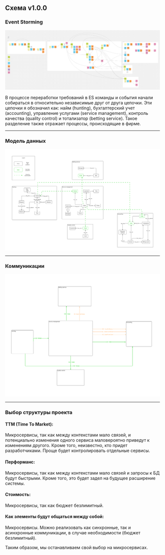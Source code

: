 ## Схема v1.0.0
### Event Storming

![Event Storming](https://raw.githubusercontent.com/OkinawaNet/MCF/main/images/hw_1/ES.png)

В процессе переработки требований в ES команды и события начали собираться в относительно независимые друг от друга цепочки. Эти цепочки я обозначил как: найм (hunting), бухгалтерский учет (accounting), управление услугами (service management), контроль качества (quality control) и тотализатор (betting service). Такое разделение также отражает процессы, происходящие в фирме.

***

### Модель данных
![Data Model](images/hw_1/DM.png)

***

### Коммуникации 
![Communications](images/hw_1/Communications.png)

***

### Выбор структуры проекта 

#### TTM (Time To Market):
Микросервисы, так как между контекстами мало связей, и потенциально изменения одного сервиса маловероятно приведут к изменениям другого. Кроме того, неизвестно, кто придет разработчиками. Проще будет контролировать отдельные сервисы.

#### Перформанс:
Микросервисы, так как между контекстами мало связей и запросы к БД будут быстрыми. Кроме того, это будет задел на будущее расширение системы.

#### Стоимость:
Микросервисы, так как бюджет безлимитный.

#### Как элементы будут общаться между собой:
Микросервисы. Можно реализовать как синхронные, так и асинхронные коммуникации, в случае необходимости (бюджет безлимитный).

Таким образом, мы останавливаем свой выбор на микросервисах.